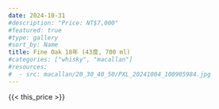 ```yaml
---
date: 2024-10-31
#description: "Price: NT$7,000"
#featured: true
#type: gallery
#sort_by: Name
title: Fine Oak 18年 (43度, 700 ml)
#categories: ["whisky", "macallan"]
#resources:
#  - src: macallan/20_30_40_50/PXL_20241004_100905984.jpg
---
```

{{< this_price >}}
